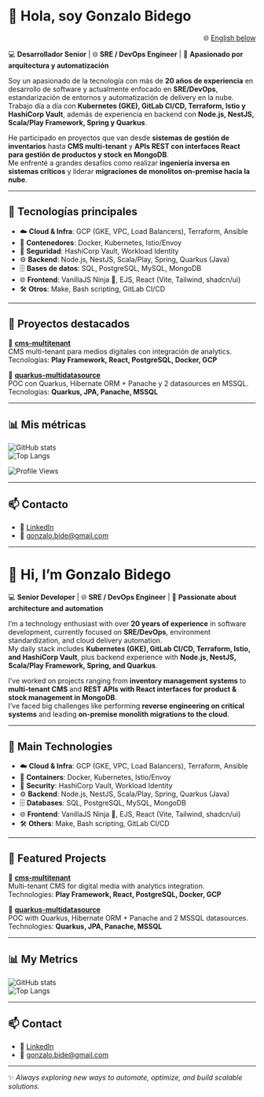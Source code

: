 # 👋 Hola, soy Gonzalo Bidego

<p align="right">
  🌐 <a href="#-english-version">English below</a>
</p>

💻 **Desarrollador Senior** | 🌐 **SRE / DevOps Engineer** | 🚀 **Apasionado por arquitectura y automatización**

Soy un apasionado de la tecnología con más de **20 años de experiencia** en desarrollo de software y actualmente enfocado en **SRE/DevOps**, estandarización de entornos y automatización de delivery en la nube.  
Trabajo día a día con **Kubernetes (GKE), GitLab CI/CD, Terraform, Istio y HashiCorp Vault**, además de experiencia en backend con **Node.js, NestJS, Scala/Play Framework, Spring y Quarkus**.

He participado en proyectos que van desde **sistemas de gestión de inventarios** hasta **CMS multi-tenant** y **APIs REST con interfaces React para gestión de productos y stock en MongoDB**.  
Me enfrenté a grandes desafíos como realizar **ingeniería inversa en sistemas críticos** y liderar **migraciones de monolitos on-premise hacia la nube**.

---

## 🚀 Tecnologías principales

- ☁️ **Cloud & Infra**: GCP (GKE, VPC, Load Balancers), Terraform, Ansible  
- 🐳 **Contenedores**: Docker, Kubernetes, Istio/Envoy  
- 🔐 **Seguridad**: HashiCorp Vault, Workload Identity  
- ⚙️ **Backend**: Node.js, NestJS, Scala/Play, Spring, Quarkus (Java)  
- 🗄️ **Bases de datos**: SQL, PostgreSQL, MySQL, MongoDB  
- 🌐 **Frontend**: VanillaJS Ninja 🥷, EJS, React (Vite, Tailwind, shadcn/ui)  
- 🛠️ **Otros**: Make, Bash scripting, GitLab CI/CD  

---

## 📌 Proyectos destacados

🔹 [**cms-multitenant**](https://github.com/bidego/noti42-bo)  
CMS multi-tenant para medios digitales con integración de analytics.  
Tecnologías: **Play Framework, React, PostgreSQL, Docker, GCP**

🔹 [**quarkus-multidatasource**](https://github.com/bidego/quarkus-multidatasource)  
POC con Quarkus, Hibernate ORM + Panache y 2 datasources en MSSQL.  
Tecnologías: **Quarkus, JPA, Panache, MSSQL**  

---

## 📊 Mis métricas

![GitHub stats](https://github-readme-stats.vercel.app/api?username=bidego&show_icons=true&theme=radical&hide_border=true)  
![Top Langs](https://github-readme-stats.vercel.app/api/top-langs/?username=bidego&layout=compact&theme=radical&hide_border=true)  

![Profile Views](https://komarev.com/ghpvc/?username=bidego&style=flat-square&color=blue)

---

## 📫 Contacto

- 🔗 [LinkedIn](https://www.linkedin.com/in/gonzalo-bide-8b3b2627/)  
- 📧 gonzalo.bide@gmail.com  

---

<a id="-english-version"></a>

# 👋 Hi, I’m Gonzalo Bidego

💻 **Senior Developer** | 🌐 **SRE / DevOps Engineer** | 🚀 **Passionate about architecture and automation**

I’m a technology enthusiast with over **20 years of experience** in software development, currently focused on **SRE/DevOps**, environment standardization, and cloud delivery automation.  
My daily stack includes **Kubernetes (GKE), GitLab CI/CD, Terraform, Istio, and HashiCorp Vault**, plus backend experience with **Node.js, NestJS, Scala/Play Framework, Spring, and Quarkus**.

I’ve worked on projects ranging from **inventory management systems** to **multi-tenant CMS** and **REST APIs with React interfaces for product & stock management in MongoDB**.  
I’ve faced big challenges like performing **reverse engineering on critical systems** and leading **on-premise monolith migrations to the cloud**.

---

## 🚀 Main Technologies

- ☁️ **Cloud & Infra**: GCP (GKE, VPC, Load Balancers), Terraform, Ansible  
- 🐳 **Containers**: Docker, Kubernetes, Istio/Envoy  
- 🔐 **Security**: HashiCorp Vault, Workload Identity  
- ⚙️ **Backend**: Node.js, NestJS, Scala/Play, Spring, Quarkus (Java)  
- 🗄️ **Databases**: SQL, PostgreSQL, MySQL, MongoDB  
- 🌐 **Frontend**: VanillaJS Ninja 🥷, EJS, React (Vite, Tailwind, shadcn/ui)  
- 🛠️ **Others**: Make, Bash scripting, GitLab CI/CD  

---

## 📌 Featured Projects

🔹 [**cms-multitenant**](https://github.com/bidego/noti42-bo)  
Multi-tenant CMS for digital media with analytics integration.  
Technologies: **Play Framework, React, PostgreSQL, Docker, GCP**

🔹 [**quarkus-multidatasource**](https://github.com/bidego/quarkus-multidatasource)  
POC with Quarkus, Hibernate ORM + Panache and 2 MSSQL datasources.  
Technologies: **Quarkus, JPA, Panache, MSSQL**  

---

## 📊 My Metrics

![GitHub stats](https://github-readme-stats.vercel.app/api?username=bidego&show_icons=true&theme=radical&hide_border=true)  
![Top Langs](https://github-readme-stats.vercel.app/api/top-langs/?username=bidego&layout=compact&theme=radical&hide_border=true)  

---

## 📫 Contact

- 🔗 [LinkedIn](https://www.linkedin.com/in/gonzalo-bide-8b3b2627/)  
- 📧 gonzalo.bide@gmail.com  

---

✨ *Always exploring new ways to automate, optimize, and build scalable solutions.*
